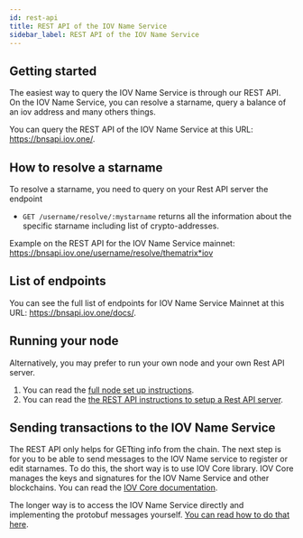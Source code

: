 ```yaml
---
id: rest-api
title: REST API of the IOV Name Service
sidebar_label: REST API of the IOV Name Service
---
```


## Getting started
The easiest way to query the IOV Name Service is through our REST API. On the IOV Name Service, you can resolve a starname, query a balance of an iov address and many others things.

You can query the REST API of the IOV Name Service at this URL: https://bnsapi.iov.one/.

## How to resolve a starname
To resolve a starname, you need to query on your Rest API server the endpoint
- `GET /username/resolve/:mystarname` returns all the information about the specific starname including list of crypto-addresses.

Example on the REST API for the IOV Name Service mainnet: https://bnsapi.iov.one/username/resolve/thematrix*iov

## List of endpoints
You can see the full list of endpoints for IOV Name Service Mainnet at this URL:	https://bnsapi.iov.one/docs/.

## Running your node
Alternatively, you may prefer to run your own node and your own Rest API server.
1. You can read the [full node set up instructions](/docs/iov-name-service/validator/testnet).
2. You can read the [the REST API instructions to setup a Rest API server](https://github.com/iov-one/bns/tree/master/cmd/bnsapi).

## Sending transactions to the IOV Name Service
The REST API only helps for GETting info from the chain. The next step is for you to be able to send messages to the IOV Name service
to register or edit starnames.
To do this, the short way is to use IOV Core library. IOV Core manages the keys and signatures for the IOV Name Service and other blockchains.
You can read the [IOV Core documentation](/docs/iov-name-service/clients/iov-core).

The longer way is to access the IOV Name Service directly and implementing the protobuf messages yourself.
[You can read how to do that here](/docs/iov-name-service/clients/weave-transaction-spec).
